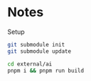 # Notes

Setup

```bash
git submodule init
git submodule update

cd external/ai
pnpm i && pnpm run build
```
